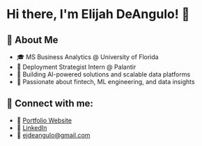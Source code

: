 # Hi there, I'm Elijah DeAngulo! 👋

## 🚀 About Me
- 🎓 MS Business Analytics @ University of Florida
- 💼 Deployment Strategist Intern @ Palantir
- 🔭 Building AI-powered solutions and scalable data platforms
- 🌱 Passionate about fintech, ML engineering, and data insights

## 🔗 Connect with me:
- 💼 [Portfolio Website](https://portfolio-website-lac-two-89.vercel.app/)
- 💬 [LinkedIn](https://www.linkedin.com/in/elijah-deangulo-a26306175)
- 📧 ejdeangulo@gmail.com
